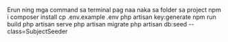Erun ning mga command sa terminal pag naa naka sa folder sa project
npm i
composer install
cp .env.example .env
php artisan key:generate
npm run build
php artisan serve
php artisan migrate
php artisan db:seed --class=SubjectSeeder
